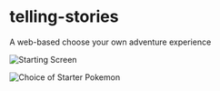 # telling-stories
A web-based choose your own adventure experience


![Starting Screen](https://file.notion.so/f/f/a6799029-867e-4fd1-9571-a40b90a542a4/814e1cb1-2853-4c1e-8932-6610ad14e9af/README_sc1.png?id=abe41aa2-565a-4eed-b889-08f8f9110093&table=block&spaceId=a6799029-867e-4fd1-9571-a40b90a542a4&expirationTimestamp=1704441600000&signature=-hH7NI5jEQXpAhRKT61-4jHWLD8tglYYqqoTt9pQhco&downloadName=README_sc1.png)

![Choice of Starter Pokemon](https://file.notion.so/f/f/a6799029-867e-4fd1-9571-a40b90a542a4/625dc278-ecf3-4d22-a303-37dcc63f6615/README_sc2.png?id=3b723e15-0388-4ec4-b75c-697aeb6402c2&table=block&spaceId=a6799029-867e-4fd1-9571-a40b90a542a4&expirationTimestamp=1704441600000&signature=v0sUHODAuQIyG5eeTi1hOU1vtmHIXl3wp5iShq2IWHk&downloadName=README_sc2.png)